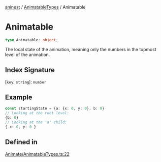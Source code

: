 [aninest](../../index.md) / [AnimatableTypes](../index.md) / Animatable

# Animatable

```ts
type Animatable: object;
```

The local state of the animation, meaning only the numbers in the topmost 
level of the animation.

## Index Signature

 \[`key`: `string`\]: `number`

## Example

```ts
const startingState = {a: {x: 0, y: 0}, b: 0}
// Looking at the root level:
{b: 0}
// Looking at the 'a' child:
{ x: 0, y: 0 }
```

## Defined in

[Animate/AnimatableTypes.ts:22](https://github.com/zphrs/aninest/blob/ba102fd602fb72315102b5ca371477900b4b57ce/core/src/Animate/AnimatableTypes.ts#L22)
